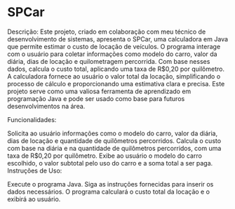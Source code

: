 # SPCar
Descrição:
Este projeto, criado em colaboração com meu técnico de desenvolvimento de sistemas, apresenta o SPCar, uma calculadora em Java que permite estimar o custo de locação de veículos. O programa interage com o usuário para coletar informações como modelo do carro, valor da diária, dias de locação e quilometragem percorrida. Com base nesses dados, calcula o custo total, aplicando uma taxa de R$0,20 por quilômetro. A calculadora fornece ao usuário o valor total da locação, simplificando o processo de cálculo e proporcionando uma estimativa clara e precisa. Este projeto serve como uma valiosa ferramenta de aprendizado em programação Java e pode ser usado como base para futuros desenvolvimentos na área.

Funcionalidades:

Solicita ao usuário informações como o modelo do carro, valor da diária, dias de locação e quantidade de quilômetros percorridos.
Calcula o custo com base na diária e na quantidade de quilômetros percorridos, com uma taxa de R$0,20 por quilômetro.
Exibe ao usuário o modelo do carro escolhido, o valor subtotal pelo uso do carro e a soma total a ser paga.
Instruções de Uso:

Execute o programa Java.
Siga as instruções fornecidas para inserir os dados necessários.
O programa calculará o custo total da locação e o exibirá ao usuário.
